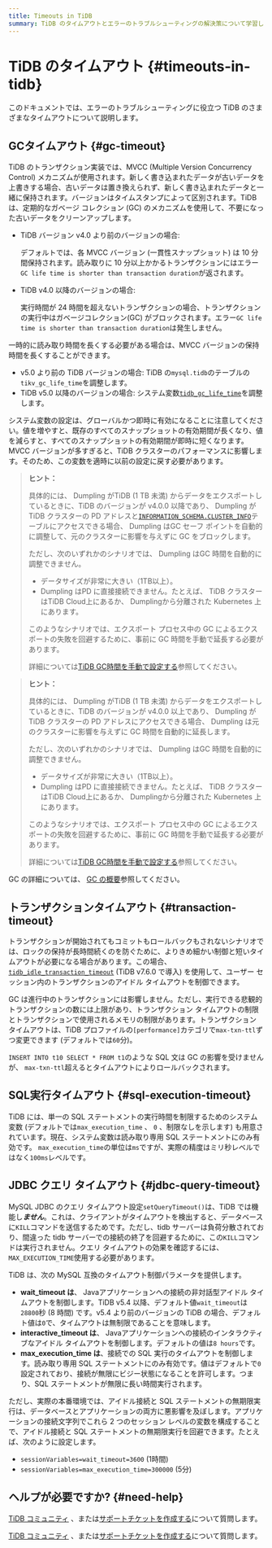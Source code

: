 ```yaml
---
title: Timeouts in TiDB
summary: TiDB のタイムアウトとエラーのトラブルシューティングの解決策について学習します。
---
```


# TiDB のタイムアウト {#timeouts-in-tidb}

このドキュメントでは、エラーのトラブルシューティングに役立つ TiDB のさまざまなタイムアウトについて説明します。

## GCタイムアウト {#gc-timeout}

TiDB のトランザクション実装では、MVCC (Multiple Version Concurrency Control) メカニズムが使用されます。新しく書き込まれたデータが古いデータを上書きする場合、古いデータは置き換えられず、新しく書き込まれたデータと一緒に保持されます。バージョンはタイムスタンプによって区別されます。TiDB は、定期的なガベージ コレクション (GC) のメカニズムを使用して、不要になった古いデータをクリーンアップします。

-   TiDB バージョン v4.0 より前のバージョンの場合:

    デフォルトでは、各 MVCC バージョン (一貫性スナップショット) は 10 分間保持されます。読み取りに 10 分以上かかるトランザクションにはエラー`GC life time is shorter than transaction duration`が返されます。

-   TiDB v4.0 以降のバージョンの場合:

    実行時間が 24 時間を超えないトランザクションの場合、トランザクションの実行中はガベージコレクション(GC) がブロックされます。エラー`GC life time is shorter than transaction duration`は発生しません。

一時的に読み取り時間を長くする必要がある場合は、MVCC バージョンの保持時間を長くすることができます。

-   v5.0 より前の TiDB バージョンの場合: TiDB の`mysql.tidb`のテーブルの`tikv_gc_life_time`を調整します。
-   TiDB v5.0 以降のバージョンの場合: システム変数[`tidb_gc_life_time`](/system-variables.md#tidb_gc_life_time-new-in-v50)を調整します。

システム変数の設定は、グローバルかつ即時に有効になることに注意してください。値を増やすと、既存のすべてのスナップショットの有効期間が長くなり、値を減らすと、すべてのスナップショットの有効期間が即時に短くなります。MVCC バージョンが多すぎると、TiDB クラスターのパフォーマンスに影響します。そのため、この変数を適時に以前の設定に戻す必要があります。

<CustomContent platform="tidb">

> **ヒント：**
>
> 具体的には、 Dumpling がTiDB (1 TB 未満) からデータをエクスポートしているときに、TiDB のバージョンが v4.0.0 以降であり、 Dumpling がTiDB クラスターの PD アドレスと[`INFORMATION_SCHEMA.CLUSTER_INFO`](/information-schema/information-schema-cluster-info.md)テーブルにアクセスできる場合、 Dumpling はGC セーフ ポイントを自動的に調整して、元のクラスターに影響を与えずに GC をブロックします。
>
> ただし、次のいずれかのシナリオでは、 Dumpling はGC 時間を自動的に調整できません。
>
> -   データサイズが非常に大きい（1TB以上）。
> -   Dumpling はPD に直接接続できません。たとえば、 TiDB クラスターはTiDB Cloud上にあるか、 Dumplingから分離された Kubernetes 上にあります。
>
> このようなシナリオでは、エクスポート プロセス中の GC によるエクスポートの失敗を回避するために、事前に GC 時間を手動で延長する必要があります。
>
> 詳細については[TiDB GC時間を手動で設定する](/dumpling-overview.md#manually-set-the-tidb-gc-time)参照してください。

</CustomContent>

<CustomContent platform="tidb-cloud">

> **ヒント：**
>
> 具体的には、 Dumpling がTiDB (1 TB 未満) からデータをエクスポートしているときに、TiDB のバージョンが v4.0.0 以上であり、 Dumpling がTiDB クラスターの PD アドレスにアクセスできる場合、 Dumpling は元のクラスターに影響を与えずに GC 時間を自動的に延長します。
>
> ただし、次のいずれかのシナリオでは、 Dumpling はGC 時間を自動的に調整できません。
>
> -   データサイズが非常に大きい（1TB以上）。
> -   Dumpling はPD に直接接続できません。たとえば、 TiDB クラスターはTiDB Cloud上にあるか、 Dumplingから分離された Kubernetes 上にあります。
>
> このようなシナリオでは、エクスポート プロセス中の GC によるエクスポートの失敗を回避するために、事前に GC 時間を手動で延長する必要があります。
>
> 詳細については[TiDB GC時間を手動で設定する](https://docs.pingcap.com/tidb/stable/dumpling-overview#manually-set-the-tidb-gc-time)参照してください。

</CustomContent>

GC の詳細については、 [GC の概要](/garbage-collection-overview.md)参照してください。

## トランザクションタイムアウト {#transaction-timeout}

トランザクションが開始されてもコミットもロールバックもされないシナリオでは、ロックの保持が長時間続くのを防ぐために、よりきめ細かい制御と短いタイムアウトが必要になる場合があります。この場合、 [`tidb_idle_transaction_timeout`](/system-variables.md#tidb_idle_transaction_timeout-new-in-v760) (TiDB v7.6.0 で導入) を使用して、ユーザー セッション内のトランザクションのアイドル タイムアウトを制御できます。

GC は進行中のトランザクションには影響しません。ただし、実行できる悲観的トランザクションの数には上限があり、トランザクション タイムアウトの制限とトランザクションで使用されるメモリの制限があります。トランザクション タイムアウトは、TiDB プロファイルの`[performance]`カテゴリで`max-txn-ttl`ずつ変更できます (デフォルトでは`60`分)。

`INSERT INTO t10 SELECT * FROM t1`のような SQL 文は GC の影響を受けませんが、 `max-txn-ttl`超えるとタイムアウトによりロールバックされます。

## SQL実行タイムアウト {#sql-execution-timeout}

TiDB には、単一の SQL ステートメントの実行時間を制限するためのシステム変数 (デフォルトでは`max_execution_time` 、 `0` 、制限なしを示します) も用意されています。現在、システム変数は読み取り専用 SQL ステートメントにのみ有効です。 `max_execution_time`の単位は`ms`ですが、実際の精度はミリ秒レベルではなく`100ms`レベルです。

## JDBC クエリ タイムアウト {#jdbc-query-timeout}

MySQL JDBC のクエリ タイムアウト設定`setQueryTimeout()`は、TiDB では機能し***ません***。これは、クライアントがタイムアウトを検出すると、データベースに`KILL`コマンドを送信するためです。ただし、tidb サーバーは負荷分散されており、間違った tidb サーバーでの接続の終了を回避するために、この`KILL`コマンドは実行されません。クエリ タイムアウトの効果を確認するには、 `MAX_EXECUTION_TIME`使用する必要があります。

TiDB は、次の MySQL 互換のタイムアウト制御パラメータを提供します。

-   **wait_timeout は**、 Javaアプリケーションへの接続の非対話型アイドル タイムアウトを制御します。TiDB v5.4 以降、デフォルト値`wait_timeout`は`28800`秒 (8 時間) です。v5.4 より前のバージョンの TiDB の場合、デフォルト値は`0`で、タイムアウトは無制限であることを意味します。
-   **interactive_timeout は**、 Javaアプリケーションへの接続のインタラクティブなアイドル タイムアウトを制御します。デフォルトの値は`8 hours`です。
-   **max_execution_time は**、接続での SQL 実行のタイムアウトを制御します。読み取り専用 SQL ステートメントにのみ有効です。値はデフォルトで`0`設定されており、接続が無限にビジー状態になることを許可します。つまり、SQL ステートメントが無限に長い時間実行されます。

ただし、実際の本番環境では、アイドル接続と SQL ステートメントの無期限実行は、データベースとアプリケーションの両方に悪影響を及ぼします。アプリケーションの接続文字列でこれら 2 つのセッション レベルの変数を構成することで、アイドル接続と SQL ステートメントの無期限実行を回避できます。たとえば、次のように設定します。

-   `sessionVariables=wait_timeout=3600` (1時間)
-   `sessionVariables=max_execution_time=300000` (5分)

## ヘルプが必要ですか? {#need-help}

<CustomContent platform="tidb">

[TiDB コミュニティ](https://ask.pingcap.com/) 、または[サポートチケットを作成する](/support.md)について質問します。

</CustomContent>

<CustomContent platform="tidb-cloud">

[TiDB コミュニティ](https://ask.pingcap.com/) 、または[サポートチケットを作成する](https://support.pingcap.com/)について質問します。

</CustomContent>
